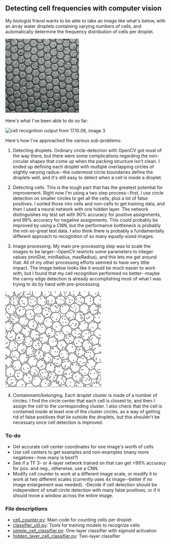 ## Detecting cell frequencies with computer vision


My biologist friend wants to be able to take an image like what's below, with an array water droplets containing varying numbers of cells, and automatically determine the frequency distribution of cells per droplet.

![array of water droplets containing cells](images/test_array_lo_res.png)

Here's what I've been able to do so far:

![cell recognition output from 17.10.06, image 3](images/output_17.10.06.3.img1annotated.png)

Here's how I've approached the various sub-problems:

1. Detecting droplets. Ordinary circle-detection with OpenCV got most of the way there, but there were some complications regarding the non-circular shapes that come up when the packing structure isn't clean. I ended up defining each droplet with multiple overlapping circles of slightly varying radius--the outermost circle boundaries define the droplets well, and it's still easy to detect when a cell is inside a droplet.

2. Detecting cells. This is the tough part that has the greatest potential for improvement. Right now I'm using a two step process--first, I use circle detection on smaller circles to get all the cells, plus a lot of false positives. I sorted those into cells and non-cells to get training data, and then I used a neural network with one hidden layer. The network distinguishes my test set with 90% accuracy for positive assignments, and 99% accuracy for negative assignments. This could probably be improved by using a CNN, but the performance bottleneck is probably the not-so-great test data. I also think there is probably a fundamentally different approach to recognition of so many equally-sized images.

3. Image processing. My main pre-processing step was to scale the images to be larger--OpenCV restricts some parameters to integer values (minDist, minRadius, maxRadius), and this lets me get around that. All of my other processing efforts seemed to have very little impact. The image below looks like it would be much easier to work with, but I found that my cell recognition performed no better--maybe the canny edge detection is already accomplishing most of what I was trying to do by hand with pre-processing. 

![thresholded droplets image](images/test_array_1_hi_res_thresholded_small.png)

4. Containment/belonging. Each droplet cluster is made of a number of circles. I find the circle center that each cell is closest to, and then I assign the cell to the corresponding cluster. I also check that the cell is contained inside at least one of the cluster circles, as a way of getting rid of false positives that lie outside the droplets, but this shouldn't be necessary once cell detection is improved.


### To-do

- Get accurate cell center coordinates for one image's worth of cells
- Use cell centers to get examples and non-examples (many more negatives--how many is best?)
- See if a TF 3- or 4-layer network trained on that can get >99% accuracy for pos. and neg., otherwise, use a CNN.
- Modify cell counter to work at a different image scale, or modify it to work at two different scales (currently uses 4x image--better if no image enlargement was needed).
-Decide if cell detection should be independent of small circle detection with many false positives, or if it should move a window across the entire image.



### File descriptions
- [cell_counter.py](cell_counter.py): Main code for counting cells per droplet
- [classifier_util.py](classifier_util.py): Tools for training models to recognize cells
- [simple_cell_classifier.py](simple_cell_classifier.py): One-layer classifier with sigmoid activation
- [hidden_layer_cell_classifier.py](hidden_layer_cell_classifier.py): Two-layer classifier